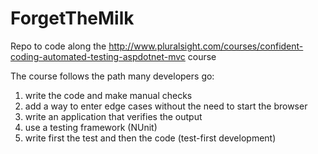 # ForgetTheMilk
Repo to code along the http://www.pluralsight.com/courses/confident-coding-automated-testing-aspdotnet-mvc course

The course follows the path many developers go:

1.	write the code and make manual checks
2.	add a way to enter edge cases without the need to start the browser
3.	write an application that verifies the output
4.	use a testing framework (NUnit)
5.	write first the test and then the code (test-first development)

